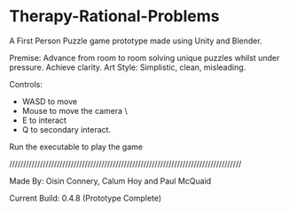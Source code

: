 # Therapy-Rational-Problems
A First Person Puzzle game prototype made using Unity and Blender.

Premise: 
Advance from room to room solving unique puzzles whilst under pressure. Achieve clarity.
Art Style: Simplistic, clean, misleading.

Controls: 
- WASD to move
- Mouse to move the camera \
- E to interact 
- Q to secondary interact.

Run the executable to play the game

///////////////////////////////////////////////////////////////////////////////////

Made By: Oisin Connery, Calum Hoy and Paul McQuaid

Current Build: 0.4.8 (Prototype Complete)
